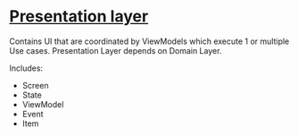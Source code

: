 # [Presentation layer](https://developer.android.com/topic/architecture/ui-layer)
Contains UI that are coordinated by ViewModels which execute 1 or multiple Use cases.
Presentation Layer depends on Domain Layer.

Includes:
- Screen
- State
- ViewModel
- Event
- Item
